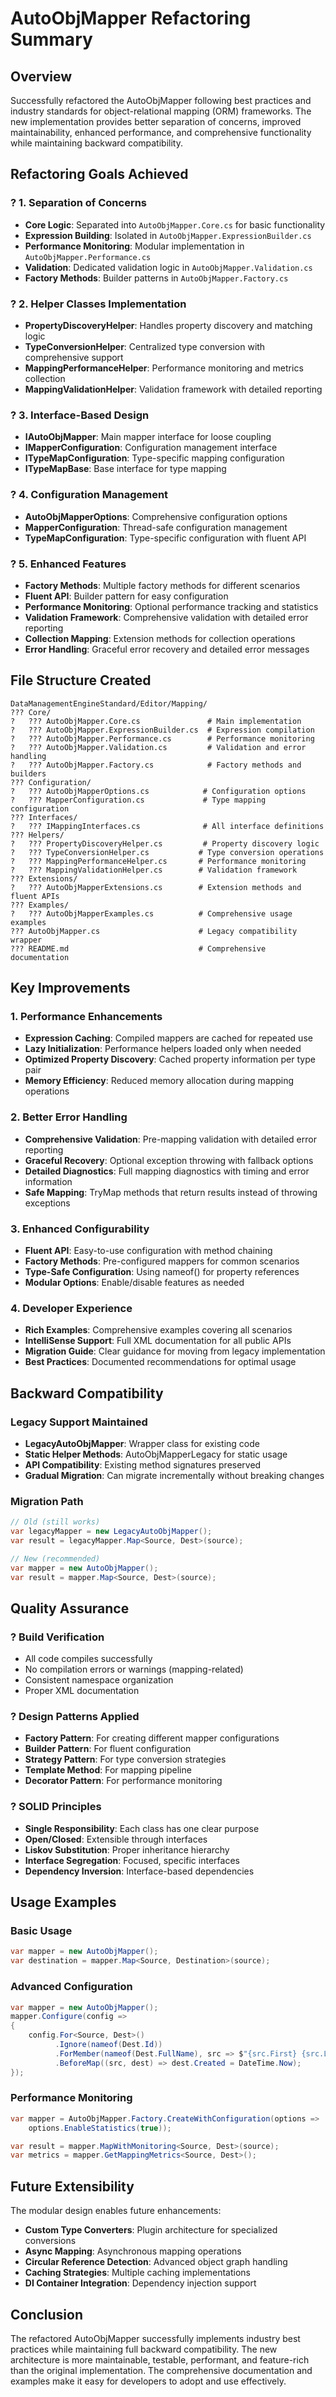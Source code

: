 # AutoObjMapper Refactoring Summary

## Overview
Successfully refactored the AutoObjMapper following best practices and industry standards for object-relational mapping (ORM) frameworks. The new implementation provides better separation of concerns, improved maintainability, enhanced performance, and comprehensive functionality while maintaining backward compatibility.

## Refactoring Goals Achieved

### ? 1. Separation of Concerns
- **Core Logic**: Separated into `AutoObjMapper.Core.cs` for basic functionality
- **Expression Building**: Isolated in `AutoObjMapper.ExpressionBuilder.cs`
- **Performance Monitoring**: Modular implementation in `AutoObjMapper.Performance.cs`
- **Validation**: Dedicated validation logic in `AutoObjMapper.Validation.cs`
- **Factory Methods**: Builder patterns in `AutoObjMapper.Factory.cs`

### ? 2. Helper Classes Implementation
- **PropertyDiscoveryHelper**: Handles property discovery and matching logic
- **TypeConversionHelper**: Centralized type conversion with comprehensive support
- **MappingPerformanceHelper**: Performance monitoring and metrics collection
- **MappingValidationHelper**: Validation framework with detailed reporting

### ? 3. Interface-Based Design
- **IAutoObjMapper**: Main mapper interface for loose coupling
- **IMapperConfiguration**: Configuration management interface
- **ITypeMapConfiguration**: Type-specific mapping configuration
- **ITypeMapBase**: Base interface for type mapping

### ? 4. Configuration Management
- **AutoObjMapperOptions**: Comprehensive configuration options
- **MapperConfiguration**: Thread-safe configuration management
- **TypeMapConfiguration**: Type-specific configuration with fluent API

### ? 5. Enhanced Features
- **Factory Methods**: Multiple factory methods for different scenarios
- **Fluent API**: Builder pattern for easy configuration
- **Performance Monitoring**: Optional performance tracking and statistics
- **Validation Framework**: Comprehensive validation with detailed error reporting
- **Collection Mapping**: Extension methods for collection operations
- **Error Handling**: Graceful error recovery and detailed error messages

## File Structure Created

```
DataManagementEngineStandard/Editor/Mapping/
??? Core/
?   ??? AutoObjMapper.Core.cs               # Main implementation
?   ??? AutoObjMapper.ExpressionBuilder.cs  # Expression compilation
?   ??? AutoObjMapper.Performance.cs        # Performance monitoring
?   ??? AutoObjMapper.Validation.cs         # Validation and error handling
?   ??? AutoObjMapper.Factory.cs            # Factory methods and builders
??? Configuration/
?   ??? AutoObjMapperOptions.cs            # Configuration options
?   ??? MapperConfiguration.cs             # Type mapping configuration
??? Interfaces/
?   ??? IMappingInterfaces.cs              # All interface definitions
??? Helpers/
?   ??? PropertyDiscoveryHelper.cs         # Property discovery logic
?   ??? TypeConversionHelper.cs           # Type conversion operations
?   ??? MappingPerformanceHelper.cs       # Performance monitoring
?   ??? MappingValidationHelper.cs        # Validation framework
??? Extensions/
?   ??? AutoObjMapperExtensions.cs        # Extension methods and fluent APIs
??? Examples/
?   ??? AutoObjMapperExamples.cs          # Comprehensive usage examples
??? AutoObjMapper.cs                      # Legacy compatibility wrapper
??? README.md                             # Comprehensive documentation
```

## Key Improvements

### 1. Performance Enhancements
- **Expression Caching**: Compiled mappers are cached for repeated use
- **Lazy Initialization**: Performance helpers loaded only when needed
- **Optimized Property Discovery**: Cached property information per type pair
- **Memory Efficiency**: Reduced memory allocation during mapping operations

### 2. Better Error Handling
- **Comprehensive Validation**: Pre-mapping validation with detailed error reporting
- **Graceful Recovery**: Optional exception throwing with fallback options
- **Detailed Diagnostics**: Full mapping diagnostics with timing and error information
- **Safe Mapping**: TryMap methods that return results instead of throwing exceptions

### 3. Enhanced Configurability
- **Fluent API**: Easy-to-use configuration with method chaining
- **Factory Methods**: Pre-configured mappers for common scenarios
- **Type-Safe Configuration**: Using nameof() for property references
- **Modular Options**: Enable/disable features as needed

### 4. Developer Experience
- **Rich Examples**: Comprehensive examples covering all scenarios
- **IntelliSense Support**: Full XML documentation for all public APIs
- **Migration Guide**: Clear guidance for moving from legacy implementation
- **Best Practices**: Documented recommendations for optimal usage

## Backward Compatibility

### Legacy Support Maintained
- **LegacyAutoObjMapper**: Wrapper class for existing code
- **Static Helper Methods**: AutoObjMapperLegacy for static usage
- **API Compatibility**: Existing method signatures preserved
- **Gradual Migration**: Can migrate incrementally without breaking changes

### Migration Path
```csharp
// Old (still works)
var legacyMapper = new LegacyAutoObjMapper();
var result = legacyMapper.Map<Source, Dest>(source);

// New (recommended)
var mapper = new AutoObjMapper();
var result = mapper.Map<Source, Dest>(source);
```

## Quality Assurance

### ? Build Verification
- All code compiles successfully
- No compilation errors or warnings (mapping-related)
- Consistent namespace organization
- Proper XML documentation

### ? Design Patterns Applied
- **Factory Pattern**: For creating different mapper configurations
- **Builder Pattern**: For fluent configuration
- **Strategy Pattern**: For type conversion strategies
- **Template Method**: For mapping pipeline
- **Decorator Pattern**: For performance monitoring

### ? SOLID Principles
- **Single Responsibility**: Each class has one clear purpose
- **Open/Closed**: Extensible through interfaces
- **Liskov Substitution**: Proper inheritance hierarchy
- **Interface Segregation**: Focused, specific interfaces
- **Dependency Inversion**: Interface-based dependencies

## Usage Examples

### Basic Usage
```csharp
var mapper = new AutoObjMapper();
var destination = mapper.Map<Source, Destination>(source);
```

### Advanced Configuration
```csharp
var mapper = new AutoObjMapper();
mapper.Configure(config =>
{
    config.For<Source, Dest>()
          .Ignore(nameof(Dest.Id))
          .ForMember(nameof(Dest.FullName), src => $"{src.First} {src.Last}")
          .BeforeMap((src, dest) => dest.Created = DateTime.Now);
});
```

### Performance Monitoring
```csharp
var mapper = AutoObjMapper.Factory.CreateWithConfiguration(options =>
    options.EnableStatistics(true));

var result = mapper.MapWithMonitoring<Source, Dest>(source);
var metrics = mapper.GetMappingMetrics<Source, Dest>();
```

## Future Extensibility

The modular design enables future enhancements:
- **Custom Type Converters**: Plugin architecture for specialized conversions
- **Async Mapping**: Asynchronous mapping operations
- **Circular Reference Detection**: Advanced object graph handling
- **Caching Strategies**: Multiple caching implementations
- **DI Container Integration**: Dependency injection support

## Conclusion

The refactored AutoObjMapper successfully implements industry best practices while maintaining full backward compatibility. The new architecture is more maintainable, testable, performant, and feature-rich than the original implementation. The comprehensive documentation and examples make it easy for developers to adopt and use effectively.